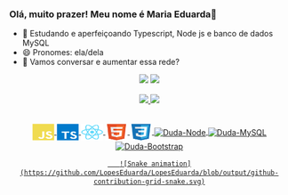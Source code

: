 ### Olá, muito prazer! Meu nome é Maria Eduarda👋

- 🌱 Estudando e aperfeiçoando Typescript, Node js e banco de dados MySQL
- 😄 Pronomes: ela/dela
- 💬 Vamos conversar e aumentar essa rede? 

 <div style="display: inline_block" align="center">
  <a href = "mariaeduarda-reis-lopes@hotmail.com"><img src="https://img.shields.io/badge/-Hotmail-%23333?style=for-the-badge&logo=gmail&logoColor=white" target="_blank"></a>
  <a href="https://www.linkedin.com/in/maria-eduarda-lopes-097aab227/" target="_blank"><img src="https://img.shields.io/badge/-LinkedIn-%230077B5?style=for-the-badge&logo=linkedin&logoColor=white" target="_blank"></a> 
 
 </div>
 
<br>

<div align="center">
  <a href="https://github.com/LopesEduarda">
  <img height="180em" src="https://github-readme-stats.vercel.app/api?username=LopesEduarda&show_icons=true&theme=dracula&include_all_commits=true&count_private=true"/>
  <img height="180em" src="https://github-readme-stats.vercel.app/api/top-langs/?username=LopesEduarda&layout=compact&langs_count=7&theme=dracula"/>
</div>

<br>

<div style="display: inline_block" align="center"><br>
  <img align="center" alt="Duda-Js" height="30" width="40" src="https://raw.githubusercontent.com/devicons/devicon/master/icons/javascript/javascript-plain.svg">
  <img align="center" alt="Duda-Ts" height="30" width="40" src="https://raw.githubusercontent.com/devicons/devicon/master/icons/typescript/typescript-plain.svg">
  <img align="center" alt="Duda-React" height="30" width="40" src="https://raw.githubusercontent.com/devicons/devicon/master/icons/react/react-original.svg">
  <img align="center" alt="Duda-HTML" height="30" width="40" src="https://raw.githubusercontent.com/devicons/devicon/master/icons/html5/html5-original.svg">
  <img align="center" alt="Duda-CSS" height="30" width="40" src="https://raw.githubusercontent.com/devicons/devicon/master/icons/css3/css3-original.svg">
  <img align="center" alt="Duda-Node" height="30" width="40" src="https://cdn.jsdelivr.net/gh/devicons/devicon/icons/nodejs/nodejs-original.svg">
  <img align="center" alt="Duda-MySQL" height="30" width="40" src="https://cdn.jsdelivr.net/gh/devicons/devicon/icons/mysql/mysql-original-wordmark.svg">
  <img align="center" alt="Duda-Bootstrap" height="30" width="40" src="https://cdn.jsdelivr.net/gh/devicons/devicon/icons/bootstrap/bootstrap-original-wordmark.svg">
     
       ![Snake animation](https://github.com/LopesEduarda/LopesEduarda/blob/output/github-contribution-grid-snake.svg)
       
</div>
     
  ##
  
 
  

